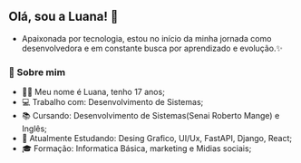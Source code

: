 ## Olá, sou a Luana! 👋

  - Apaixonada por tecnologia, estou no início da minha jornada como desenvolvedora e em constante busca por aprendizado e evolução.✨

### 🧠 Sobre mim

  -  👩‍💻 Meu nome é Luana, tenho 17 anos;
  -  💻 Trabalho com: Desenvolvimento de Sistemas;
  -  📚 Cursando: Desenvolvimento de Sistemas(Senai Roberto Mange) e Inglês;
  -  🌱 Atualmente Estudando: Desing Grafico, UI/Ux, FastAPI, Django, React;
  -  🎓 Formação: Informatica Básica, marketing  e Midias sociais;
 
